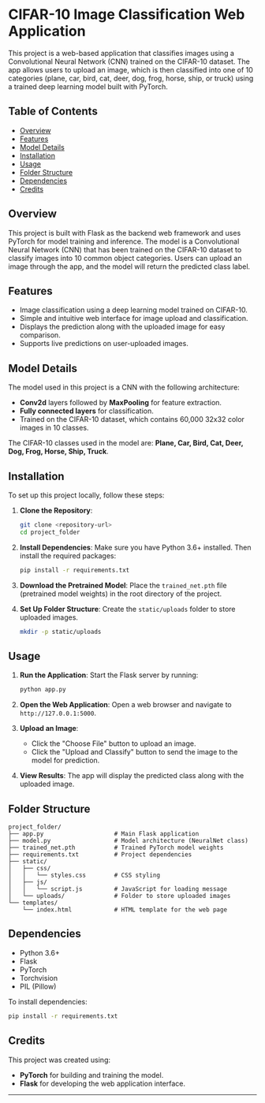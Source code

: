 # CIFAR-10 Image Classification Web Application

This project is a web-based application that classifies images using a Convolutional Neural Network (CNN) trained on the CIFAR-10 dataset. The app allows users to upload an image, which is then classified into one of 10 categories (plane, car, bird, cat, deer, dog, frog, horse, ship, or truck) using a trained deep learning model built with PyTorch.

## Table of Contents

- [Overview](#overview)
- [Features](#features)
- [Model Details](#model-details)
- [Installation](#installation)
- [Usage](#usage)
- [Folder Structure](#folder-structure)
- [Dependencies](#dependencies)
- [Credits](#credits)

## Overview

This project is built with Flask as the backend web framework and uses PyTorch for model training and inference. The model is a Convolutional Neural Network (CNN) that has been trained on the CIFAR-10 dataset to classify images into 10 common object categories. Users can upload an image through the app, and the model will return the predicted class label.

## Features

- Image classification using a deep learning model trained on CIFAR-10.
- Simple and intuitive web interface for image upload and classification.
- Displays the prediction along with the uploaded image for easy comparison.
- Supports live predictions on user-uploaded images.

## Model Details

The model used in this project is a CNN with the following architecture:
- **Conv2d** layers followed by **MaxPooling** for feature extraction.
- **Fully connected layers** for classification.
- Trained on the CIFAR-10 dataset, which contains 60,000 32x32 color images in 10 classes.

The CIFAR-10 classes used in the model are: **Plane, Car, Bird, Cat, Deer, Dog, Frog, Horse, Ship, Truck**.

## Installation

To set up this project locally, follow these steps:

1. **Clone the Repository**:
   ```bash
   git clone <repository-url>
   cd project_folder
   ```

2. **Install Dependencies**:
   Make sure you have Python 3.6+ installed. Then install the required packages:
   ```bash
   pip install -r requirements.txt
   ```
   
3. **Download the Pretrained Model**:
   Place the `trained_net.pth` file (pretrained model weights) in the root directory of the project.

4. **Set Up Folder Structure**:
   Create the `static/uploads` folder to store uploaded images.
   ```bash
   mkdir -p static/uploads
   ```

## Usage

1. **Run the Application**:
   Start the Flask server by running:
   ```bash
   python app.py
   ```
   
2. **Open the Web Application**:
   Open a web browser and navigate to `http://127.0.0.1:5000`.

3. **Upload an Image**:
   - Click the "Choose File" button to upload an image.
   - Click the "Upload and Classify" button to send the image to the model for prediction.
   
4. **View Results**:
   The app will display the predicted class along with the uploaded image.

## Folder Structure

```plaintext
project_folder/
├── app.py                    # Main Flask application
├── model.py                  # Model architecture (NeuralNet class)
├── trained_net.pth           # Trained PyTorch model weights
├── requirements.txt          # Project dependencies
├── static/
│   ├── css/
│   │   └── styles.css        # CSS styling
│   ├── js/
│   │   └── script.js         # JavaScript for loading message
│   └── uploads/              # Folder to store uploaded images
└── templates/
    └── index.html            # HTML template for the web page
```

## Dependencies

- Python 3.6+
- Flask
- PyTorch
- Torchvision
- PIL (Pillow)

To install dependencies:
```bash
pip install -r requirements.txt
```

## Credits

This project was created using:
- **PyTorch** for building and training the model.
- **Flask** for developing the web application interface.

--- 

